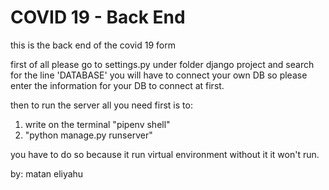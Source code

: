 # COVID 19 - Back End
this is the back end of the covid 19 form

first of all please go to settings.py under folder django project
and search for the line 'DATABASE'
you will have to connect your own DB 
so please enter the information for your DB to connect at first.

then to run the server all you need first is to:
1. write on the terminal "pipenv shell"
2. "python manage.py runserver"

you have to do so because it run virtual environment 
without it it won't run.

by: matan eliyahu

